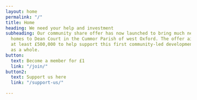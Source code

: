 ```yaml
---
layout: home
permalink: "/"
title: Home
heading: We need your help and investment
subheading: Our community share offer has now launched to bring much needed affordable
  homes to Dean Court in the Cummor Parish of west Oxford. The offer aims to raise
  at least £500,000 to help support this first community-led development, and OCLT
  as a whole.
button:
  text: Become a member for £1
  link: "/join/"
button2:
  text: Support us here
  link: "/support-us/"

---
```

